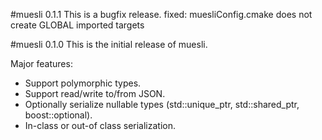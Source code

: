 #muesli 0.1.1
This is a bugfix release.
fixed: muesliConfig.cmake does not create GLOBAL imported targets

#muesli 0.1.0
This is the initial release of muesli.

Major features:
* Support polymorphic types.
* Support read/write to/from JSON.
* Optionally serialize nullable types (std::unique_ptr, std::shared_ptr, boost::optional).
* In-class or out-of class serialization.

